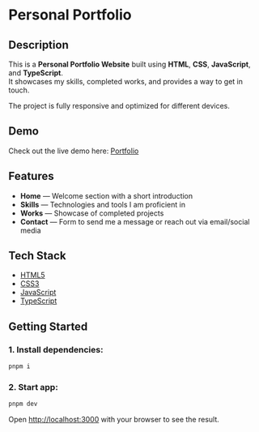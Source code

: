 # Personal Portfolio

## Description

This is a **Personal Portfolio Website** built using **HTML**, **CSS**, **JavaScript**, and **TypeScript**.  
It showcases my skills, completed works, and provides a way to get in touch.

The project is fully responsive and optimized for different devices.

## Demo

Check out the live demo here: [Portfolio](https://sergei-sls.github.io/gh-pages/)

## Features

- **Home** — Welcome section with a short introduction
- **Skills** — Technologies and tools I am proficient in
- **Works** — Showcase of completed projects
- **Contact** — Form to send me a message or reach out via email/social media

## Tech Stack

- [HTML5](https://developer.mozilla.org/en-US/docs/Web/HTML)
- [CSS3](https://developer.mozilla.org/en-US/docs/Web/CSS)
- [JavaScript](https://developer.mozilla.org/en-US/docs/Web/JavaScript)
- [TypeScript](https://www.typescriptlang.org/)


## Getting Started

### 1. Install dependencies:

```bash
pnpm i
```

### 2. Start app:

```bash
pnpm dev
```

Open [http://localhost:3000](http://localhost:3000) with your browser to see the result.
